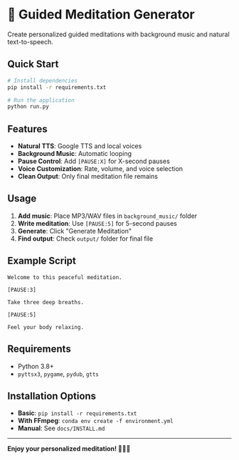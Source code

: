 # 🧘 Guided Meditation Generator

Create personalized guided meditations with background music and natural text-to-speech.

## Quick Start

```bash
# Install dependencies
pip install -r requirements.txt

# Run the application
python run.py
```

## Features

- **Natural TTS**: Google TTS and local voices
- **Background Music**: Automatic looping
- **Pause Control**: Add `[PAUSE:X]` for X-second pauses
- **Voice Customization**: Rate, volume, and voice selection
- **Clean Output**: Only final meditation file remains

## Usage

1. **Add music**: Place MP3/WAV files in `background_music/` folder
2. **Write meditation**: Use `[PAUSE:5]` for 5-second pauses
3. **Generate**: Click "Generate Meditation"
4. **Find output**: Check `output/` folder for final file

## Example Script

```
Welcome to this peaceful meditation.

[PAUSE:3]

Take three deep breaths.

[PAUSE:5]

Feel your body relaxing.
```

## Requirements

- Python 3.8+
- `pyttsx3`, `pygame`, `pydub`, `gtts`

## Installation Options

- **Basic**: `pip install -r requirements.txt`
- **With FFmpeg**: `conda env create -f environment.yml`
- **Manual**: See `docs/INSTALL.md`

---

**Enjoy your personalized meditation! 🧘‍♀️🎵**